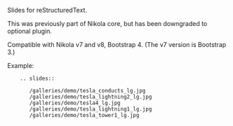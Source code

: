 Slides for reStructuredText.

This was previously part of Nikola core, but has been downgraded to optional plugin.

Compatible with Nikola v7 and v8, Bootstrap 4. (The v7 version is Bootstrap 3.)

Example:

```
    .. slides::

       /galleries/demo/tesla_conducts_lg.jpg
       /galleries/demo/tesla_lightning2_lg.jpg
       /galleries/demo/tesla4_lg.jpg
       /galleries/demo/tesla_lightning1_lg.jpg
       /galleries/demo/tesla_tower1_lg.jpg
```
